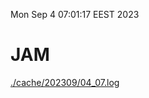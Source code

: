 Mon Sep  4 07:01:17 EEST 2023
# JAM
<a href='./cache/202309/04_07.log'>./cache/202309/04_07.log</a>

